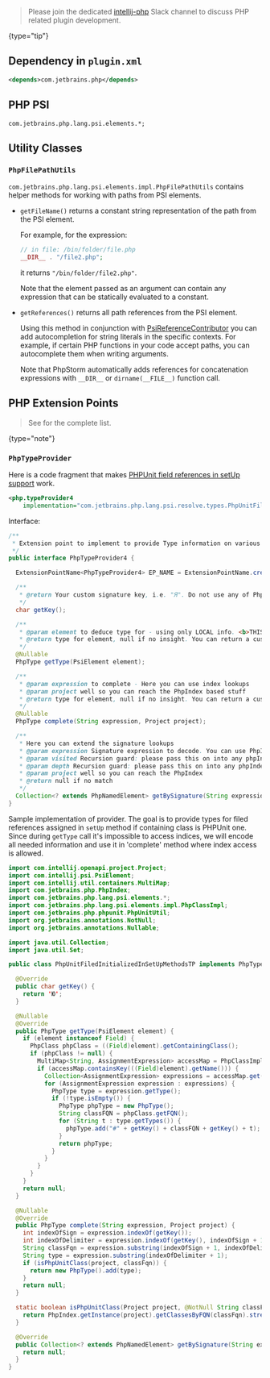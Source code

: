 [//]: # (title: PHP Open API)

<!-- Copyright 2000-2022 JetBrains s.r.o. and other contributors. Use of this source code is governed by the Apache 2.0 license that can be found in the LICENSE file. -->

> Please join the dedicated [intellij-php](https://jetbrains-platform.slack.com/archives/C5P9YB0LT/p1653913208725609) Slack channel to discuss PHP related plugin development.
>
{type="tip"}

## Dependency in `plugin.xml`

```xml
<depends>com.jetbrains.php</depends>
```

## PHP PSI

`com.jetbrains.php.lang.psi.elements.*;`

## Utility Classes

### `PhpFilePathUtils`

`com.jetbrains.php.lang.psi.elements.impl.PhpFilePathUtils` contains helper methods for working with paths from PSI elements.

- `getFileName()` returns a constant string representation of the path from the PSI element.

    For example, for the expression:

    ```php
    // in file: /bin/folder/file.php
    __DIR__ . "/file2.php";
    ```

    it returns `"/bin/folder/file2.php"`.

    Note that the element passed as an argument can contain any expression that can be statically evaluated to a constant.

- `getReferences()` returns all path references from the PSI element.

    Using this method in conjunction with
    [PsiReferenceContributor](upsource:///platform/core-api/src/com/intellij/psi/PsiReferenceContributor.java)
    you can add autocompletion for string literals in the specific contexts.
    For example, if certain PHP functions in your code accept paths, you can autocomplete them when writing arguments.

    Note that PhpStorm automatically adds references for concatenation expressions with `__DIR__` or `dirname(__FILE__)` function call.

## PHP Extension Points

> See [](php_extension_point_list.md) for the complete list.
>
{type="note"}

### `PhpTypeProvider`

Here is a code fragment that makes [PHPUnit field references in setUp support](https://youtrack.jetbrains.com/issue/WI-22143) work.

```xml
<php.typeProvider4
    implementation="com.jetbrains.php.lang.psi.resolve.types.PhpUnitFiledInitializedInSetUpMethodsTP"/>
```

Interface:

```java
/**
 * Extension point to implement to provide Type information on various PhpPsiElements.
 */
public interface PhpTypeProvider4 {

  ExtensionPointName<PhpTypeProvider4> EP_NAME = ExtensionPointName.create("com.jetbrains.php.typeProvider4");

  /**
   * @return Your custom signature key, i.e. "Я". Do not use any of PhpTypeSignatureKey.XXX constants though!
   */
  char getKey();

  /**
   * @param element to deduce type for - using only LOCAL info. <b>THIS IS MOST CRUCIAL ASPECT TO FOLLOW</b>
   * @return type for element, null if no insight. You can return a custom signature here to be later decoded by getBySignature.
   */
  @Nullable
  PhpType getType(PsiElement element);

  /**
   * @param expression to complete - Here you can use index lookups
   * @param project well so you can reach the PhpIndex based stuff
   * @return type for element, null if no insight. You can return a custom signature here to be later decoded by getBySignature.
   */
  @Nullable
  PhpType complete(String expression, Project project);

  /**
   * Here you can extend the signature lookups
   * @param expression Signature expression to decode. You can use PhpIndex.getBySignature() to look up expression internals.
   * @param visited Recursion guard: please pass this on into any phpIndex calls having same parameter
   * @param depth Recursion guard: please pass this on into any phpIndex calls having same parameter
   * @param project well so you can reach the PhpIndex
   * @return null if no match
   */
  Collection<? extends PhpNamedElement> getBySignature(String expression, Set<String> visited, int depth, Project project);
}
```

Sample implementation of provider.
The goal is to provide types for filed references assigned in `setUp` method if containing class is PHPUnit one.
Since during `getType` call it's impossible to access indices, we will encode all needed information and use it in 'complete' method where index access is allowed.

```java
import com.intellij.openapi.project.Project;
import com.intellij.psi.PsiElement;
import com.intellij.util.containers.MultiMap;
import com.jetbrains.php.PhpIndex;
import com.jetbrains.php.lang.psi.elements.*;
import com.jetbrains.php.lang.psi.elements.impl.PhpClassImpl;
import com.jetbrains.php.phpunit.PhpUnitUtil;
import org.jetbrains.annotations.NotNull;
import org.jetbrains.annotations.Nullable;

import java.util.Collection;
import java.util.Set;

public class PhpUnitFiledInitializedInSetUpMethodsTP implements PhpTypeProvider4 {

  @Override
  public char getKey() {
    return 'Ю';
  }

  @Nullable
  @Override
  public PhpType getType(PsiElement element) {
    if (element instanceof Field) {
      PhpClass phpClass = ((Field)element).getContainingClass();
      if (phpClass != null) {
        MultiMap<String, AssignmentExpression> accessMap = PhpClassImpl.getPhpUnitSetUpAssignmentsPerField(phpClass);
        if (accessMap.containsKey(((Field)element).getName())) {
          Collection<AssignmentExpression> expressions = accessMap.get(((Field)element).getName());
          for (AssignmentExpression expression : expressions) {
            PhpType type = expression.getType();
            if (!type.isEmpty()) {
              PhpType phpType = new PhpType();
              String classFQN = phpClass.getFQN();
              for (String t : type.getTypes()) {
                phpType.add("#" + getKey() + classFQN + getKey() + t);
              }
              return phpType;
            }
          }
        }
      }
    }
    return null;
  }

  @Nullable
  @Override
  public PhpType complete(String expression, Project project) {
    int indexOfSign = expression.indexOf(getKey());
    int indexOfDelimiter = expression.indexOf(getKey(), indexOfSign + 1);
    String classFqn = expression.substring(indexOfSign + 1, indexOfDelimiter);
    String type = expression.substring(indexOfDelimiter + 1);
    if (isPhpUnitClass(project, classFqn)) {
      return new PhpType().add(type);
    }
    return null;
  }

  static boolean isPhpUnitClass(Project project, @NotNull String classFqn) {
    return PhpIndex.getInstance(project).getClassesByFQN(classFqn).stream().anyMatch(PhpUnitUtil::extendsRootTestClass);
  }

  @Override
  public Collection<? extends PhpNamedElement> getBySignature(String expression, Set<String> visited, int depth, Project project) {
    return null;
  }
}
```
